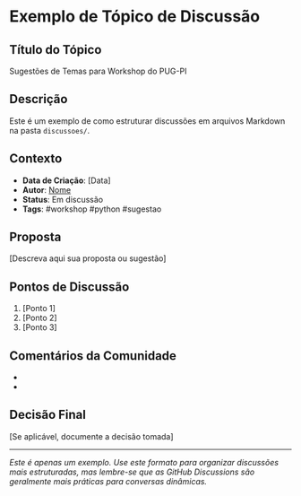 # Exemplo de Tópico de Discussão

## Título do Tópico
Sugestões de Temas para Workshop do PUG-PI

## Descrição
Este é um exemplo de como estruturar discussões em arquivos Markdown na pasta `discussoes/`. 

## Contexto
- **Data de Criação**: [Data]
- **Autor**: [Nome]
- **Status**: Em discussão
- **Tags**: #workshop #python #sugestao

## Proposta
[Descreva aqui sua proposta ou sugestão]

## Pontos de Discussão
1. [Ponto 1]
2. [Ponto 2]
3. [Ponto 3]

## Comentários da Comunidade
- [Nome]: [Comentário]
- [Nome]: [Comentário]

## Decisão Final
[Se aplicável, documente a decisão tomada]

---

*Este é apenas um exemplo. Use este formato para organizar discussões mais estruturadas, mas lembre-se que as GitHub Discussions são geralmente mais práticas para conversas dinâmicas.* 